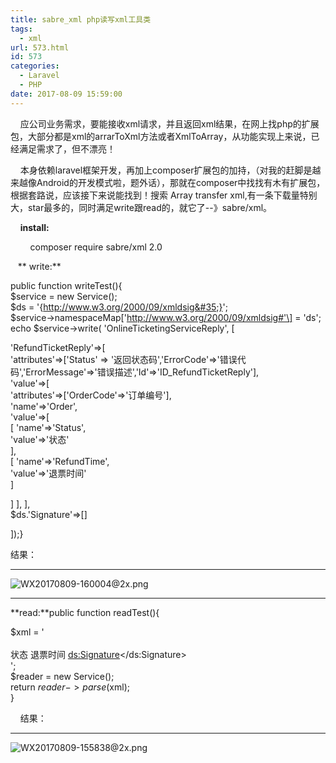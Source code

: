 ```yaml
---
title: sabre_xml php读写xml工具类
tags:
  - xml
url: 573.html
id: 573
categories:
  - Laravel
  - PHP
date: 2017-08-09 15:59:00
---
```


    应公司业务需求，要能接收xml请求，并且返回xml结果，在网上找php的扩展包，大部分都是xml的arrarToXml方法或者XmlToArray，从功能实现上来说，已经满足需求了，但不漂亮！  

    本身依赖laravel框架开发，再加上composer扩展包的加持，（对我的赶脚是越来越像Android的开发模式啦，题外话），那就在composer中找找有木有扩展包，根据套路说，应该接下来说能找到！搜索 Array transfer xml,有一条下载量特别大，star最多的，同时满足write跟read的，就它了--》sabre/xml。  

    **install:**  

        composer require sabre/xml 2.0  

   ** write:**  

public function writeTest(){  
 $service = new Service();  
 $ds = '{http://www.w3.org/2000/09/xmldsig&#35;}';  
 $service->namespaceMap\['http://www.w3.org/2000/09/xmldsig#'\] = 'ds';  
 echo $service->write( 'OnlineTicketingServiceReply', \[  
  
 'RefundTicketReply'=>\[  
 'attributes'=>\['Status' =\> '返回状态码','ErrorCode'=>'错误代码','ErrorMessage'=>'错误描述','Id'=>'ID_RefundTicketReply'\],  
 'value'=>\[  
 'attributes'=>\['OrderCode'=>'订单编号'\],  
 'name'=>'Order',  
 'value'=>\[  
 \[ 'name'=>'Status',  
 'value'=>'状态'  
 \],  
 \[ 'name'=>'RefundTime',  
 'value'=>'退票时间'  
 \]  
  
 \] \], \],  
 $ds.'Signature'=>\[\]  
  
 \]);}  

结果：

* * *

![WX20170809-160004@2x.png](/ueditor/php/upload/image/20170809/1502265513285742.png "1502265513285742.png")

* * *

**read:**public function readTest(){

 $xml = '<?xml version="1.0"?>  
<OnlineTicketingServiceReply xmlns:ds="http://www.w3.org/2000/09/xmldsig#">  
 <RefundTicketReply Status="&#x8FD4;&#x56DE;&#x72B6;&#x6001;&#x7801;" ErrorCode="&#x9519;&#x8BEF;&#x4EE3;&#x7801;" ErrorMessage="&#x9519;&#x8BEF;&#x63CF;&#x8FF0;" Id="ID_RefundTicketReply"> <Order OrderCode="&#x8BA2;&#x5355;&#x7F16;&#x53F7;"> <Status>状态</Status> <RefundTime>退票时间</RefundTime> </Order> </RefundTicketReply> <ds:Signature></ds:Signature>  
</OnlineTicketingServiceReply>';  
 $reader = new Service();  
 return $reader->parse($xml);  
 }

    结果：  

* * *

![WX20170809-155838@2x.png](/ueditor/php/upload/image/20170809/1502265432982572.png "1502265432982572.png")